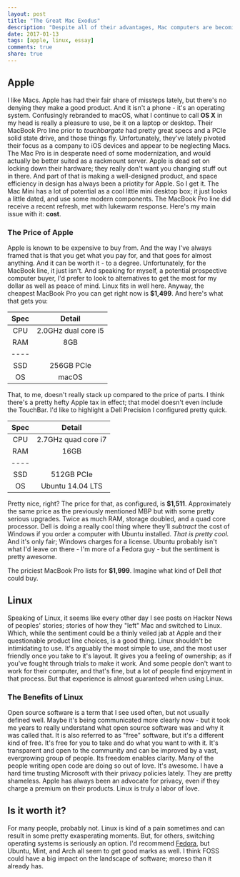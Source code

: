 ```yaml
---
layout: post
title: "The Great Mac Exodus"
description: "Despite all of their advantages, Mac computers are becoming harder to invest in."
date: 2017-01-13
tags: [apple, linux, essay]
comments: true
share: true
---
```


## Apple

I like Macs. Apple has had their fair share of missteps lately, but there's no denying they make a good product. And it isn't a phone - it's an operating system. Confusingly rebranded to macOS, what I continue to call **OS X** in my head is really a pleasure to use, be it on a laptop or desktop. Their MacBook Pro line prior to *touchbargate* had pretty great specs and a PCIe solid state drive, and those things fly. Unfortunately, they've lately pivoted their focus as a company to iOS devices and appear to be neglecting Macs. The Mac Pro is in desperate need of some modernization, and would actually be better suited as a rackmount server. Apple is dead set on locking down their hardware; they really don't want you changing stuff out in there. And part of that is making a well-designed product, and space efficiency in design has always been a priotity for Apple. So I get it. The Mac Mini has a lot of potential as a cool little mini desktop box; it just looks a little dated, and use some modern components. The MacBook Pro line did receive a recent refresh, met with lukewarm response. Here's my main issue with it: **cost**. 

### The Price of Apple

Apple is known to be expensive to buy from. And the way I've always framed that is that you get what you pay for, and that goes for almost anything. And it can be worth it - to a degree. Unfortunately, for the MacBook line, it just isn't. And speaking for myself, a potential prospective computer buyer, I'd prefer to look to alternatives to get the most for my dollar as well as peace of mind. Linux fits in well here. Anyway, the cheapest MacBook Pro you can get right now is **$1,499**. And here's what that gets you:

| Spec | Detail | 
|:--------:|:-------:|
| CPU   | 2.0GHz dual core i5   |
| RAM   | 8GB  |
|----
| SSD   | 256GB PCIe   |
| OS   | macOS   |

That, to me, doesn't really stack up compared to the price of parts. I think there's a pretty hefty Apple tax in effect; that model doesn't even include the TouchBar. I'd like to highlight a Dell Precision I configured pretty quick.

| Spec | Detail | 
|:--------:|:-------:|
| CPU   | 2.7GHz quad core i7   |
| RAM   | 16GB  |
|----
| SSD   | 512GB PCIe   |
| OS   | Ubuntu 14.04 LTS   |

Pretty nice, right? The price for that, as configured, is **$1,511**. Approximately the same price as the previously mentioned MBP but with some pretty serious upgrades. Twice as much RAM, storage doubled, and a quad core processor. Dell is doing a really cool thing where they'll *subtract* the cost of Windows if you order a computer with Ubuntu installed. *That is pretty cool.* And it's only fair; Windows charges for a license. Ubuntu probably isn't what I'd leave on there - I'm more of a Fedora guy - but the sentiment is pretty awesome. 

The priciest MacBook Pro lists for **$1,999**. Imagine what kind of Dell *that* could buy.

## Linux

Speaking of Linux, it seems like every other day I see posts on Hacker News of peoples' stories; stories of how they "left" Mac and switched to Linux. Which, while the sentiment could be a thinly veiled jab at Apple and their questionable product line choices, is a good thing. Linux shouldn't be intimidating to use. It's arguably the most simple to use, and the most user friendly once you take to it's layout. It gives you a feeling of ownership; as if you've fought through trials to make it work. And some people don't want to work for their computer, and that's fine, but a lot of people find enjoyment in that process. But that experience is almost guaranteed when using Linux.

### The Benefits of Linux

Open source software is a term that I see used often, but not usually defined well. Maybe it's being communicated more clearly now - but it took me years to really understand what open source software was and why it was called that. It is also referred to as "free" software, but it's a different kind of free. It's free for you to take and do what you want to with it. It's transparent and open to the community and can be improved by a vast, evergrowing group of people. Its freedom enables clarity. Many of the people writing open code are doing so out of love. It's awesome. I have a hard time trusting Microsoft with their privacy policies lately. They are pretty shameless. Apple has always been an advocate for privacy, even if they charge a premium on their products. Linux is truly a labor of love.

## Is it worth it?

For many people, probably not. Linux is kind of a pain sometimes and can result in some pretty exasperating moments. But, for others, switching operating systems is seriously an option. I'd recommend [Fedora](https://getfedora.org/), but Ubuntu, Mint, and Arch all seem to get good marks as well. I think FOSS could have a big impact on the landscape of software; moreso than it already has. 
